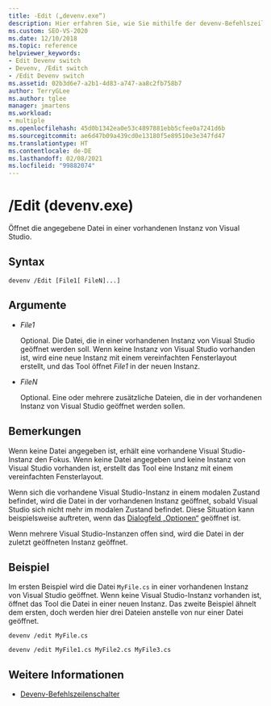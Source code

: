 ```yaml
---
title: -Edit („devenv.exe“)
description: Hier erfahren Sie, wie Sie mithilfe der devenv-Befehlszeilenoption „Edit“ eine angegebene Datei in einer bestehenden Instanz von Visual Studio öffnen.
ms.custom: SEO-VS-2020
ms.date: 12/10/2018
ms.topic: reference
helpviewer_keywords:
- Edit Devenv switch
- Devenv, /Edit switch
- /Edit Devenv switch
ms.assetid: 02b3d6e7-a2b1-4d83-a747-aa8c2fb758b7
author: TerryGLee
ms.author: tglee
manager: jmartens
ms.workload:
- multiple
ms.openlocfilehash: 45d0b1342ea0e53c4897881ebb5cfee0a7241d6b
ms.sourcegitcommit: ae6d47b09a439cd0e13180f5e89510e3e347fd47
ms.translationtype: HT
ms.contentlocale: de-DE
ms.lasthandoff: 02/08/2021
ms.locfileid: "99882074"
---
```

# <a name="edit-devenvexe"></a>/Edit (devenv.exe)

Öffnet die angegebene Datei in einer vorhandenen Instanz von Visual Studio.

## <a name="syntax"></a>Syntax

```shell
devenv /Edit [File1[ FileN]...]
```

## <a name="arguments"></a>Argumente

- *File1*

  Optional. Die Datei, die in einer vorhandenen Instanz von Visual Studio geöffnet werden soll. Wenn keine Instanz von Visual Studio vorhanden ist, wird eine neue Instanz mit einem vereinfachten Fensterlayout erstellt, und das Tool öffnet *File1* in der neuen Instanz.

- *FileN*

  Optional. Eine oder mehrere zusätzliche Dateien, die in der vorhandenen Instanz von Visual Studio geöffnet werden sollen.

## <a name="remarks"></a>Bemerkungen

Wenn keine Datei angegeben ist, erhält eine vorhandene Visual Studio-Instanz den Fokus. Wenn keine Datei angegeben und keine Instanz von Visual Studio vorhanden ist, erstellt das Tool eine Instanz mit einem vereinfachten Fensterlayout.

Wenn sich die vorhandene Visual Studio-Instanz in einem modalen Zustand befindet, wird die Datei in der vorhandenen Instanz geöffnet, sobald Visual Studio sich nicht mehr im modalen Zustand befindet. Diese Situation kann beispielsweise auftreten, wenn das [Dialogfeld „Optionen“](../../ide/reference/options-dialog-box-visual-studio.md) geöffnet ist.

Wenn mehrere Visual Studio-Instanzen offen sind, wird die Datei in der zuletzt geöffneten Instanz geöffnet.

## <a name="example"></a>Beispiel

Im ersten Beispiel wird die Datei `MyFile.cs` in einer vorhandenen Instanz von Visual Studio geöffnet. Wenn keine Visual Studio-Instanz vorhanden ist, öffnet das Tool die Datei in einer neuen Instanz. Das zweite Beispiel ähnelt dem ersten, doch werden hier drei Dateien anstelle von nur einer Datei geöffnet.

```shell
devenv /edit MyFile.cs

devenv /edit MyFile1.cs MyFile2.cs MyFile3.cs
```

## <a name="see-also"></a>Weitere Informationen

- [Devenv-Befehlszeilenschalter](../../ide/reference/devenv-command-line-switches.md)

